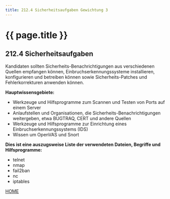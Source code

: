 ```yaml
---
title: 212.4 Sicherheitsaufgaben Gewichtung 3
---
```


# {{ page.title }}

## 212.4 Sicherheitsaufgaben

Kandidaten sollten Sicherheits-Benachrichtigungen aus verschiedenen Quellen empfangen können, Einbruchserkennungssysteme installieren, konfigurieren und betreiben können sowie Sicherheits-Patches und Fehlerkorrekturen anwenden können.

**Hauptwissensgebiete:**
-   Werkzeuge und Hilfsprogramme zum Scannen und Testen von Ports auf
    einem Server
-   Anlaufstellen und Organisationen, die Sicherheits-Benachrichtigungen
    weitergeben, etwa BUGTRAQ, CERT und andere Quellen
-   Werkzeuge und Hilfsprogramme zur Einrichtung eines
    Einbruchserkennungssystems (IDS)
-   Wissen um OpenVAS und Snort

**Dies ist eine auszugsweise Liste der verwendeten Dateien, Begriffe und
Hilfsprogramme:**
-   telnet
-   nmap
-   fail2ban
-   nc
-   iptables

[HOME](./)
